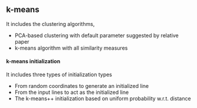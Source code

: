 ## k-means
It includes the clustering algorithms, 
- PCA-based clustering with default parameter suggested by relative paper
- k-means algorithm with all similarity measures

#### k-means initialization
It includes three types of initialization types
- From random coordinates to generate an initialized line
- From the input lines to act as the initialized line
- The k-means++ initialization based on uniform probability w.r.t. distance
